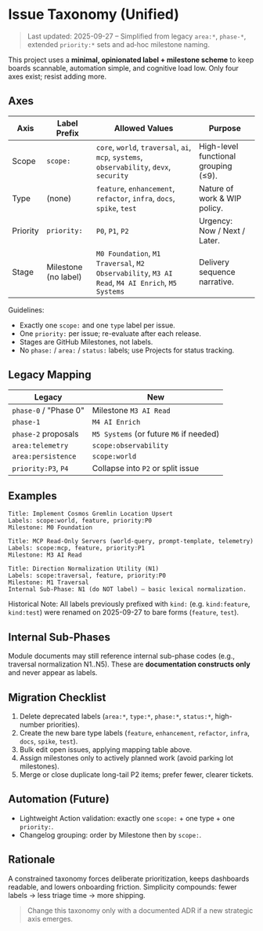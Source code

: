 # Issue Taxonomy (Unified)

> Last updated: 2025-09-27 – Simplified from legacy `area:*`, `phase-*`, extended `priority:*` sets and ad‑hoc milestone naming.

This project uses a **minimal, opinionated label + milestone scheme** to keep boards scannable, automation simple, and cognitive load low. Only four axes exist; resist adding more.

## Axes

| Axis     | Label Prefix         | Allowed Values                                                                                  | Purpose                              |
| -------- | -------------------- | ----------------------------------------------------------------------------------------------- | ------------------------------------ |
| Scope    | `scope:`             | `core`, `world`, `traversal`, `ai`, `mcp`, `systems`, `observability`, `devx`, `security`       | High-level functional grouping (≤9). |
| Type     | (none)               | `feature`, `enhancement`, `refactor`, `infra`, `docs`, `spike`, `test`                          | Nature of work & WIP policy.         |
| Priority | `priority:`          | `P0`, `P1`, `P2`                                                                                | Urgency: Now / Next / Later.         |
| Stage    | Milestone (no label) | `M0 Foundation`, `M1 Traversal`, `M2 Observability`, `M3 AI Read`, `M4 AI Enrich`, `M5 Systems` | Delivery sequence narrative.         |

Guidelines:

- Exactly one `scope:` and one `type` label per issue.
- One `priority:` per issue; re-evaluate after each release.
- Stages are GitHub Milestones, not labels.
- No `phase:` / `area:` / `status:` labels; use Projects for status tracking.

## Legacy Mapping

| Legacy                | New                                     |
| --------------------- | --------------------------------------- |
| `phase-0` / "Phase 0" | Milestone `M3 AI Read`                  |
| `phase-1`             | `M4 AI Enrich`                          |
| `phase-2` proposals   | `M5 Systems` (or future `M6` if needed) |
| `area:telemetry`      | `scope:observability`                   |
| `area:persistence`    | `scope:world`                           |
| `priority:P3`, `P4`   | Collapse into `P2` or split issue       |

## Examples

```text
Title: Implement Cosmos Gremlin Location Upsert
Labels: scope:world, feature, priority:P0
Milestone: M0 Foundation
```

```text
Title: MCP Read-Only Servers (world-query, prompt-template, telemetry)
Labels: scope:mcp, feature, priority:P1
Milestone: M3 AI Read
```

```text
Title: Direction Normalization Utility (N1)
Labels: scope:traversal, feature, priority:P0
Milestone: M1 Traversal
Internal Sub-Phase: N1 (do NOT label) – basic lexical normalization.
```

Historical Note: All labels previously prefixed with `kind:` (e.g. `kind:feature`, `kind:test`) were renamed on 2025-09-27 to bare forms (`feature`, `test`).

## Internal Sub-Phases

Module documents may still reference internal sub-phase codes (e.g., traversal normalization N1..N5). These are **documentation constructs only** and never appear as labels.

## Migration Checklist

1. Delete deprecated labels (`area:*`, `type:*`, `phase:*`, `status:*`, high-number priorities).
2. Create the new bare type labels (`feature`, `enhancement`, `refactor`, `infra`, `docs`, `spike`, `test`).
3. Bulk edit open issues, applying mapping table above.
4. Assign milestones only to actively planned work (avoid parking lot milestones).
5. Merge or close duplicate long-tail P2 items; prefer fewer, clearer tickets.

## Automation (Future)

- Lightweight Action validation: exactly one `scope:` + one type + one `priority:`.
- Changelog grouping: order by Milestone then by `scope:`.

## Rationale

A constrained taxonomy forces deliberate prioritization, keeps dashboards readable, and lowers onboarding friction. Simplicity compounds: fewer labels → less triage time → more shipping.

> Change this taxonomy only with a documented ADR if a new strategic axis emerges.
